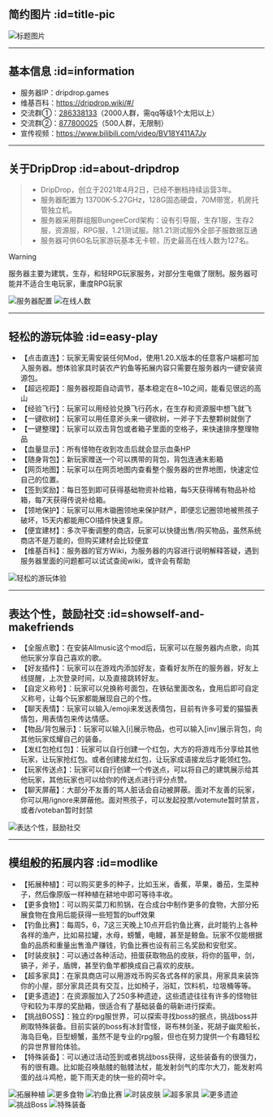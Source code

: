 ## 简约图片 :id=title-pic
![标题图片](pics/advertise/titlepic_night.png)

______________

## 基本信息 :id=information

+ 服务器IP：dripdrop.games
+ 维基百科：https://dripdrop.wiki/#/
+ 交流群①：[286338133](http://qm.qq.com/cgi-bin/qm/qr?_wv=1027&k=cscYY1C6ruP1Dy1AjQSERikuCJMih7kT&authKey=W4ghU66tyPRSncYrY2qDHXzq1OIp6V%2B0tesFlDj5GwrqFsB3YOO6fAxt5DSi9uzn&noverify=0&group_code=286338133)（2000人群，需qq等级1个太阳以上）
+ 交流群②：[877800025](http://qm.qq.com/cgi-bin/qm/qr?_wv=1027&k=pduoZsSaoTZBdqbYRWEB0RMXFXZKW7xR&authKey=v4kU9F5OynNLi3gTBj0mcAPGZHECBqkTzEyoAjiDm%2Bfr4KnDi35dOnoW2M%2FMrndL&noverify=0&group_code=877800025)（500人群，无限制）
+ 宣传视频：https://www.bilibili.com/video/BV18Y411A7Jy

______________

## 关于DripDrop :id=about-dripdrop

> + DripDrop，创立于2021年4月2日，已经不删档持续运营3年。
> + 服务器配置为 13700K-5.27GHz，128G固态硬盘，70M带宽，机房托管独立机。
> + 服务器采用群组服BungeeCord架构：设有引导服，生存1服，生存2服，资源服，RPG服，1.21测试服。除1.21测试服外全部子服数据互通
> + 服务器可供60名玩家游玩基本无卡顿，历史最高在线人数为127名。

> [!warning] 
> 服务器主要为建筑，生存，和轻RPG玩家服务，对部分生电做了限制。服务器可能并不适合生电玩家，重度RPG玩家

![服务器配置](pics/advertise/server.png)
![在线人数](pics/advertise/players.png)

______________

## 轻松的游玩体验 :id=easy-play

+ 【点击直连】：玩家无需安装任何Mod，使用1.20.X版本的任意客户端都可加入服务器。想体验家具时装农产钓鱼等拓展内容只需要在服务器内一键安装资源包。
+ 【超远视距】：服务器视距自动调节，基本稳定在8~10之间，能看见很远的高山
+ 【经验飞行】：玩家可以用经验兑换飞行药水，在生存和资源服中想飞就飞
+ 【一键砍树】：玩家可以用任意斧头来一键砍树，一斧子下去整颗树就倒了
+ 【一键整理】：玩家可以双击背包或者箱子里面的空格子，来快速排序整理物品
+ 【血量显示】：所有怪物在收到攻击后就会显示血条HP
+ 【随身背包】：新玩家赠送一个可以携带的背包，背包连通末影箱
+ 【网页地图】：玩家可以在网页地图内查看整个服务器的世界地图，快速定位自己的位置。
+ 【签到奖励】：每日签到即可获得基础物资补给箱，每5天获得稀有物品补给箱，每7天获得传说补给箱。
+ 【领地保护】：玩家可以用木锄圈领地来保护财产，即便忘记圈领地被熊孩子破坏，15天内都能用COI插件快速复原。
+ 【便宜建材】：多次平衡调整的商店，玩家可以快捷出售/购买物品，虽然系统商店不是万能的，但购买建材会比较便宜
+ 【维基百科】：服务器的官方Wiki，为服务器的内容进行说明解释答疑，遇到服务器里面的问题都可以试试查阅wiki，或许会有帮助

![轻松的游玩体验](pics/advertise/easyplay.png)

______________

## 表达个性，鼓励社交 :id=showself-and-makefriends
+ 【全服点歌】：在安装Allmusic这个mod后，玩家可以在服务器内点歌，向其他玩家分享自己喜欢的歌。
+ 【好友插件】：玩家可以在游戏内添加好友，查看好友所在的服务器，好友上线提醒，上次登录时间，以及直接跳转好友。
+ 【自定义称号】：玩家可以兑换称号面包，在铁砧里面改名，食用后即可自定义称号，让每个玩家都能展现自己的个性。
+ 【聊天表情】：玩家可以输入/emoji来发送表情包，目前有许多可爱的猫猫表情包，用表情包来传达情感。
+ 【物品/背包展示】：玩家可以输入[i]展示物品，也可以输入[inv]展示背包，向其他玩家炫耀自己的装备。
+ 【发红包抢红包】：玩家可以自行创建一个红包，大方的将游戏币分享给其他玩家，让玩家抢红包。或者创建接龙红包，让玩家成语接龙后才能领红包。
+ 【玩家传送点】：玩家可以自行创建一个传送点，可以将自己的建筑展示给其他玩家，其他玩家也可以给你的传送点进行评分点赞。
+ 【聊天屏蔽】：大部分不友善的骂人脏话会自动被屏蔽。面对不友善的玩家，你可以用/ignore来屏蔽他。面对熊孩子，可以发起投票/votemute暂时禁言，或者/voteban暂时封禁

![表达个性，鼓励社交](pics/advertise/selfandfriends.png)
______________


## 模组般的拓展内容 :id=modlike
+ 【拓展种植】：可以购买更多的种子，比如玉米，香蕉，苹果，番茄，生菜种子，然后像原版一样种植在耕地中即可等待丰收。
+ 【更多食物】：可以购买菜刀和煎锅，在合成台中制作更多的食物，大部分拓展食物在食用后能获得一些短暂的buff效果
+ 【钓鱼比赛】：每周5，6，7这三天晚上10点开启钓鱼比赛，此时能钓上各种各样的渔产，比如易拉罐，水母，螃蟹，电鳗，甚至是鲸鱼。玩家不仅能根据鱼的品质和重量出售渔产赚钱，钓鱼比赛也设有前三名奖励和安慰奖。
+ 【时装皮肤】：可以通过各种活动，扭蛋获取物品的皮肤，将你的盔甲，剑，镐子，斧子，盾牌，甚至钓鱼竿都换成自己喜欢的皮肤。
+ 【超多家具】：在家具商店可以用游戏币购买各式各样的家具，用家具来装饰你的小屋，部分家具还具有交互，比如椅子，浴缸，饮料机，垃圾桶等等。
+ 【更多遗迹】：在资源服加入了250多种遗迹，这些遗迹往往有许多的怪物驻守和较为丰厚的奖励箱，很适合有了基础装备的萌新进行探索。
+ 【挑战BOSS】：独立的rpg服世界，可以探索寻找boss的据点，挑战boss并刷取特殊装备。目前实装的boss有冰封雪怪，哥布林剑圣，死胡子幽灵船长，海岛巨龟，巨型螃蟹，虽然不是专业的rpg服，但也在努力提供一个有趣轻松的异世界冒险体验。
+ 【特殊装备】：可以通过活动签到或者挑战boss获得，这些装备有的很强力，有的很有趣。比如能召唤骷髅的骷髅法杖，能发射剑气的库尔大刀，能发射鸡蛋的战斗鸡枪，能下雨天走的快一些的荷叶伞。

![拓展种植](pics/advertise/customcrop.png)
![更多食物](pics/advertise/morefood.png)
![钓鱼比赛](pics/advertise/morefish.png)
![时装皮肤](pics/advertise/itemskin.png)
![超多家具](pics/advertise/manyfurnitures.png)
![更多遗迹](pics/advertise/betterstructures.png)
![挑战Boss](pics/advertise/boss.png)
![特殊装备](pics/advertise/rpgitems.png)

